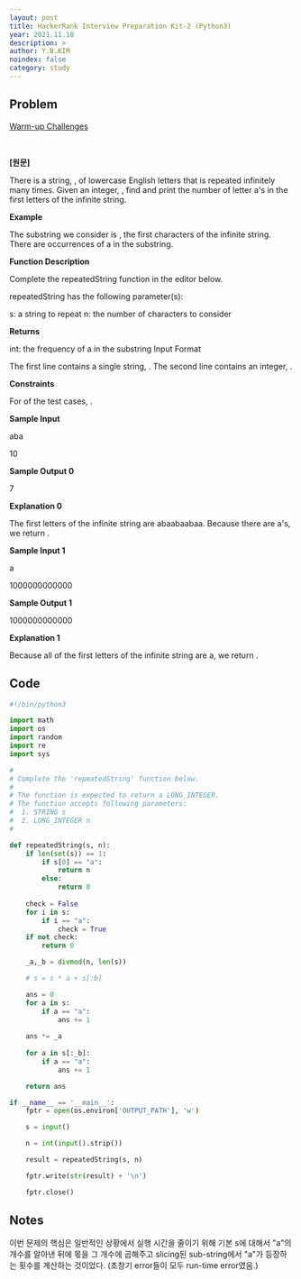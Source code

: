 ```yaml
---
layout: post
title: HackerRank Interview Preparation Kit-2 (Python3)
year: 2021.11.18
description: >
author: Y.B.KIM
noindex: false
category: study
---
```

**Problem**
---
[Warm-up Challenges](https://www.hackerrank.com/challenges/repeated-string/problem?isFullScreen=true&h_l=interview&playlist_slugs%5B%5D=interview-preparation-kit&playlist_slugs%5B%5D=warmup)

<br>

**[원문]**

There is a string, , of lowercase English letters that is repeated infinitely many times. Given an integer, , find and print the number of letter a's in the first  letters of the infinite string.

**Example**


The substring we consider is , the first  characters of the infinite string. There are  occurrences of a in the substring.

**Function Description**

Complete the repeatedString function in the editor below.

repeatedString has the following parameter(s):

s: a string to repeat
n: the number of characters to consider

**Returns**

int: the frequency of a in the substring
Input Format

The first line contains a single string, .
The second line contains an integer, .

**Constraints**

For  of the test cases, .

**Sample Input**

aba

10

**Sample Output 0**

7

**Explanation 0**

The first  letters of the infinite string are abaabaabaa. Because there are  a's, we return .

**Sample Input 1**

a

1000000000000

**Sample Output 1**

1000000000000

**Explanation 1**

Because all of the first  letters of the infinite string are a, we return .


**Code**
---

``` python
#!/bin/python3

import math
import os
import random
import re
import sys

#
# Complete the 'repeatedString' function below.
#
# The function is expected to return a LONG_INTEGER.
# The function accepts following parameters:
#  1. STRING s
#  2. LONG_INTEGER n
#

def repeatedString(s, n):
    if len(set(s)) == 1:
        if s[0] == "a":
            return n
        else:
            return 0
    
    check = False
    for i in s:
        if i == "a":
            check = True
    if not check:
        return 0

    _a,_b = divmod(n, len(s))

    # s = s * a + s[:b]

    ans = 0
    for a in s:
        if a == "a":
            ans += 1
    
    ans *= _a
    
    for a in s[:_b]:
        if a == "a":
            ans += 1 

    return ans

if __name__ == '__main__':
    fptr = open(os.environ['OUTPUT_PATH'], 'w')

    s = input()

    n = int(input().strip())

    result = repeatedString(s, n)

    fptr.write(str(result) + '\n')

    fptr.close()
```

**Notes**
---

이번 문제의 핵심은 일반적인 상황에서 실행 시간을 줄이기 위해 기본 s에 대해서 "a"의 개수를 알아낸 뒤에 몫을 그 개수에 곱해주고 slicing된 sub-string에서 "a"가 등장하는 횟수를 계산하는 것이었다. (초창기 error들이 모두 run-time error였음.) <br><br>


<script type="text/javascript" src="https://cdnjs.buymeacoffee.com/1.0.0/button.prod.min.js" data-name="bmc-button" data-slug="ybkim95" data-color="#FFDD00" data-emoji=""  data-font="Comic" data-text="Buy me a coffee" data-outline-color="#000000" data-font-color="#000000" data-coffee-color="#ffffff" ></script>

